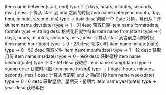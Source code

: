 <api jade>
   item
      name between(start, end)
      type -> { days, hours, minutes, seconds, mss }
      desc 计算从 start 到 end 之间的时段
   item
      name date(year, month, day, hour, minute, second, ms)
      type -> date
      desc 创建一个 Date 对象，月份从 1 开始
   item
      name day(date)
      type -> 1 - 31
      desc 获取日期
   item
      name format(date, format)
      type -> string
      desc 格式化日期字符串
   item
      name from(start)
      type -> { days, hours, minutes, seconds, mss }
      desc 计算从 start 到当前之间的时段
   item
      name hour(date)
      type -> 0 - 23
      desc 获取小时
   item
      name minute(date)
      type -> 0 - 59
      desc 获取分钟
   item
      name month(date)
      type -> 1 - 12
      desc 获取月份
   item
      name ms(date)
      type -> 0 - 999
      desc 获取毫秒
   item
      name second(date)
      type -> 0 - 59
      desc 获取秒
   item
      name stamp(date)
      type -> stamp
      desc 获取时间戳
   item
      name to(end)
      type -> { days, hours, minutes, seconds, mss }
      desc 计算从当前到 end 之间的时段
   item
      name week(date)
      type -> 0 - 6
      desc 获取星期，星期天 - 星期六
   item
      name year(date)
      type -> year
      desc 获取年份
</api>